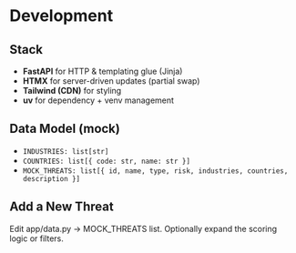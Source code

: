 # Development


## Stack
- **FastAPI** for HTTP & templating glue (Jinja)
- **HTMX** for server-driven updates (partial swap)
- **Tailwind (CDN)** for styling
- **uv** for dependency + venv management


## Data Model (mock)
- `INDUSTRIES: list[str]`
- `COUNTRIES: list[{ code: str, name: str }]`
- `MOCK_THREATS: list[{ id, name, type, risk, industries, countries, description }]`

## Add a New Threat

Edit app/data.py → MOCK_THREATS list.
Optionally expand the scoring logic or filters.
